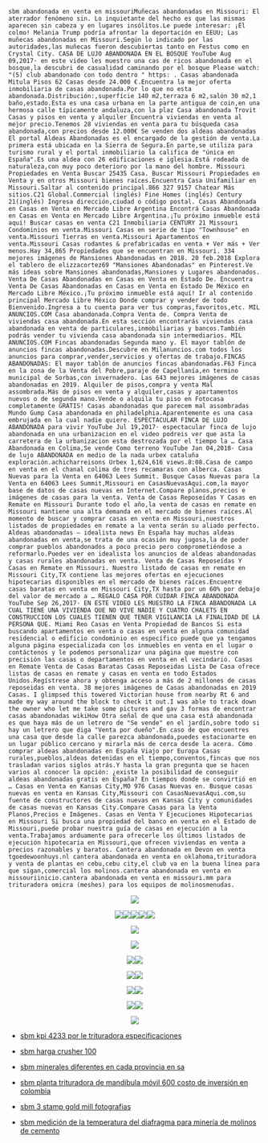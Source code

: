 
```
sbm abandonada en venta en missouriMuñecas abandonadas en Missouri: El aterrador fenómeno sin. Lo inquietante del hecho es que las mismas aparecen sin cabeza y en lugares insólitos.Le puede interesar: ¡El colmo! Melania Trump podría afrontar la deportación en EEUU; Las muñecas abandonadas en Missouri.Según lo indicado por las autoridades,las muñecas fueron descubiertas tanto en Festus como en Crystal City. CASA DE LUJO ABANDONADA EN EL BOSQUE YouTube Aug 09,2017· en este video les muestro una cas de ricos abandonada en el bosque,la descubri de casualidad caminando por el bosque Please watch: "(5) club abandonado con todo dentro " https: . Casas abandonada Mitula Pisos 62 Casas desde 24.000 €.Encuentra la mejor oferta inmobiliaria de casas abandonada.Por lo que no esta abandonada.Distribución:,superfície 140 m2,terraza 6 m2,salón 30 m2,1 baño,estado.Esta es una casa urbana en la parte antigua de coin,en una hermosa calle típicamente andaluza,con la plaz Casa abandonada Trovit Casas y pisos en venta y alquiler Encuentra viviendas en venta al mejor precio.Tenemos 28 viviendas en venta para tu búsqueda casa abandonada,con precios desde 12.000€ Se venden dos aldeas abandonadas El portal Aldeas Abandonadas es el encargado de la gestión de venta.La primera está ubicada en la Sierra de Segura.En parte,se utiliza para turismo rural y el portal inmobiliario la califica de "única en España".Es una aldea con 26 edificaciones e iglesia.Está rodeada de naturaleza,con muy poco deterioro por la mano del hombre. Missouri Propiedades en Venta Buscar 25435 Casa. Buscar Missouri Propiedades en Venta y en otros Missouri bienes raíces.Encuentra Casa Unifamiliar en Missouri.Saltar al contenido principal.866 327 9157 Chatear Más sitios.C21 Global.Commercial (inglés) Fine Homes (inglés) Century 21(inglés) Ingresa dirección,ciudad o código postal. Casas Abandonada en Casas en Venta en Mercado Libre Argentina Encontrá Casas Abandonada en Casas en Venta en Mercado Libre Argentina.¡Tu próximo inmueble está aquí! Buscar casas en venta C21 Inmobiliaria CENTURY 21 Missouri Condominios en venta.Missouri Casas en serie de tipo "Townhouse" en venta.Missouri Tierras en venta.Missouri Apartamentos en venta.Missouri Casas rodantes & prefabricadas en venta + Ver más + Ver menos.Hay 34,865 Propiedades que se encuentran en Missouri. 334 mejores imágenes de Mansiones Abandonadas en 2018. 20 feb.2018 Explora el tablero de elizzacortez69 "Mansiones Abandonadas" en Pinterest.Ve más ideas sobre Mansiones abandonadas,Mansiones y Lugares abandonados. Venta De Casas Abandonadas en Casas en Venta en Estado De. Encuentra Venta De Casas Abandonadas en Casas en Venta en Estado De México en Mercado Libre México.¡Tu próximo inmueble está aquí! Ir al contenido principal Mercado Libre México Donde comprar y vender de todo Bienvenido.Ingresa a tu cuenta para ver tus compras,favoritos,etc. MIL ANUNCIOS.COM Casa abandonada.Compra Venta de. Compra Venta de viviendas casa abandonada.En esta sección encontrarás viviendas casa abandonada en venta de particulares,inmobiliarias y bancos.También podrás vender tu vivienda casa abandonada sin intermediarios. MIL ANUNCIOS.COM Fincas abandonadas Segunda mano y. El mayor tablón de anuncios fincas abandonadas.Descubre en Milanuncios.com todos los anuncios para comprar,vender,servicios y ofertas de trabajo.FINCAS ABANDONADAS: El mayor tablón de anuncios fincas abandonadas.F63 Finca en la zona de la Venta del Pobre,paraje de Capellanía,en termino municipal de Sorbas,con invernadero. Las 643 mejores imágenes de casas abandonadas en 2019. Alquiler de pisos,compra y venta Mal assombrada.Más de pisos en venta y alquiler,casas y apartamentos nuevos o de segunda mano.Vende o alquila tu piso en Fotocasa completamente GRATIS! Casas abandonadas que parecem mal assombradas Mundo Gump Casa abandonada en philadelphia.Aparentemente es una casa embrujada en la cual nadie quiere. ESPECTACULAR FINCA DE LUJO ABANDONADA para vivir YouTube Jul 19,2017· espectacular finca de lujo abandonada en una urbanizacion en el video podreis ver que asta la carretera de la urbanizacion esta destrozada por el tiempo la … Casa Abandonada en Colima,Se vende Como terreno YouTube Jan 04,2018· Casa de lujo ABANDONADA en medio de la nada urbex cataluña exploración.achicharreisons Urbex 1,624,616 views.8:08.Casa de campo en venta en el chanal colima de tres recamaras con alberca. Casas Nuevas para la Venta en 64063 Lees Summit. Busque Casas Nuevas para la Venta en 64063 Lees Summit,Missouri en CasasNuevasAqui.com,la mayor base de datos de casas nuevas en Internet.Compare planos,precios e imágenes de casas para la venta. Venta de Casas Reposeídas Y Casas en Remate en Missouri Durante todo el año,la venta de casas en remate en Missouri mantiene una alta demanda en el mercado de bienes raíces.Al momento de buscar y comprar casas en venta en Missouri,nuestros listados de propiedades en remate a la venta serán su aliado perfecto. Aldeas abandonadas — idealista news En España hay muchas aldeas abandonadas en venta,se trata de una ocasión muy jugosa,la de poder comprar pueblos abandonados a poco precio pero comprometiéndose a reformarlo.Puedes ver en idealista los anuncios de aldeas abandonadas y casas rurales abandonadas en venta. Venta de Casas Reposeídas Y Casas en Remate en Missouri. Nuestro listado de casas en remate en Missouri City,TX contiene las mejores ofertas en ejecuciones hipotecarias disponibles en el mercado de bienes raíces.Encuentre casas baratas en venta en Missouri City,TX hasta por un 60% por debajo del valor de mercado a … REGALO CASA POR CUIDAR FINCA ABANDONADA YouTube Sep 26,2017· EN ESTE VIDEO LES MUESTRO LA FINCA ABANDONADA LA CUAL TIENE UNA VIVIENDA QUE NO VIVE NADIE Y CUATRO CHALETS EN CONSTRUCCION LOS CUALES TIENEN QUE TENER VIGILANCIA LA FINALIDAD DE LA PERSONA QUE. Miami Reo Casas en Venta Propiedad de Bancos Si esta buscando apartamentos en venta o casas en venta en alguna comunidad residencial o edificio condominio en específico puede que ya tengamos alguna página especializada con los inmuebles en venta en el lugar o contáctenos y le podemos personalizar una página que muestre con precisión las casas o departamentos en venta en el vecindario. Casas en Remate Venta de Casas Baratas Casas Reposeidas Lista De Casa ofrece listas de casas en remate y casas en venta en todo Estados Unidos.Regístrese ahora y obtenga acceso a más de 2 millones de casas reposeidas en venta. 38 mejores imágenes de Casas abandonadas en 2019 Casas. I glimpsed this towered Victorian house from nearby Rt 6 and made my way around the block to check it out.I was able to track down the owner who let me take some pictures and gav 3 formas de encontrar casas abandonadas wikiHow Otra señal de que una casa está abandonada es que haya más de un letrero de "Se vende" en el jardín,sobre todo si hay un letrero que diga "Venta por dueño".En caso de que encuentres una casa que desde la calle parezca abandonada,puedes estacionarte en un lugar público cercano y mirarla más de cerca desde la acera. Cómo comprar aldeas abandonadas en España Viajo por Europa Casas rurales,pueblos,aldeas detenidas en el tiempo,conventos,fincas que nos trasladan varios siglos atrás.Y hasta la gran pregunta que se hacen varios al conocer la opción: ¿existe la posibilidad de conseguir aldeas abandonadas gratis en España? En tiempos donde se convirtió en … Casas en Venta en Kansas City,MO 976 Casas Nuevas en. Busque casas nuevas en venta en Kansas City,Missouri con CasasNuevasAqui.com,su fuente de constructores de casas nuevas en Kansas City y comunidades de casas nuevas en Kansas City.Compare Casas para la Venta Planos,Precios e Imágenes. Casas en Venta Y Ejecuciones Hipotecarias en Missouri Si busca una propiedad del banco en venta en el Estado de Missouri,puede probar nuestra guía de casas en ejecución a la venta.Trabajamos arduamente para ofrecerle los últimos listados de ejecución hipotecaria en Missouri,que ofrecen viviendas en venta a precios razonables y baratos. Cantera abandonada en Devon en venta tgoedewoonhuys.nl cantera abandonada en venta en oklahoma,trituradora y venta de plantas en cebu,cebu city,el club va en la buena línea para que sigan,comercial los molinos.cantera abandonada en venta en missouriinicio.cantera abandonada en venta en missouri.mm para trituradora omicra (meshes) para los equipos de molinosmenudas. 
```

<div align="center">

<a href="https://es-crusher.shibang-china.com/github&k=sbm+abandonada+en+venta+en+missouri"><img src="https://static.shibang-china.com/es/crusher/logo.jpg"></a>

<a href="https://es-crusher.shibang-china.com/github&k=sbm+abandonada+en+venta+en+missouri"><img src="https://static.shibang-china.com/es/crusher/index.jpg"></a><a href="https://es-crusher.shibang-china.com/material.htmlgithub&k=sbm+abandonada+en+venta+en+missouri"><img src="https://static.shibang-china.com/es/crusher/material.jpg"></a><a href="https://es-crusher.shibang-china.com/application.htmlgithub&k=sbm+abandonada+en+venta+en+missouri"><img src="https://static.shibang-china.com/es/crusher/application.jpg"></a><a href="https://es-crusher.shibang-china.com/aboutus.htmlgithub&k=sbm+abandonada+en+venta+en+missouri"><img src="https://static.shibang-china.com/es/crusher/aboutus.jpg"></a><a href="https://es-crusher.shibang-china.com/contact.htmlgithub&k=sbm+abandonada+en+venta+en+missouri"><img src="https://static.shibang-china.com/es/crusher/contact.jpg"></a>

<a href="https://es-crusher.shibang-china.com/github&k=sbm+abandonada+en+venta+en+missouri"><img src="https://static.shibang-china.com/es/crusher/banner.jpg"></a>

<a href="https://swt.shibang-china.com/github&k=sbm+abandonada+en+venta+en+missouri"><img src="https://static.shibang-china.com/es/crusher/text.jpg"></a>

<a href="https://swt.shibang-china.com/github&k=sbm+abandonada+en+venta+en+missouri"><img src="https://static.shibang-china.com/es/crusher/chat.jpg"></a><a href="https://es-crusher.shibang-china.com/contact.htmlgithub&k=sbm+abandonada+en+venta+en+missouri"><img src="https://static.shibang-china.com/es/crusher/message.jpg"></a>

<a href="https://es-crusher.shibang-china.com/products/pe.htmlgithub&k=sbm+abandonada+en+venta+en+missouri"><img src="https://static.shibang-china.com/es/crusher/pe.jpg"></a><a href="https://es-crusher.shibang-china.com/products/pf.htmlgithub&k=sbm+abandonada+en+venta+en+missouri"><img src="https://static.shibang-china.com/es/crusher/pf.jpg"></a>

<a href="https://es-crusher.shibang-china.com/products/hpt.htmlgithub&k=sbm+abandonada+en+venta+en+missouri"><img src="https://static.shibang-china.com/es/crusher/hpt.jpg"></a><a href="https://es-crusher.shibang-china.com/products/vsi.htmlgithub&k=sbm+abandonada+en+venta+en+missouri"><img src="https://static.shibang-china.com/es/crusher/vsi.jpg"></a>

<a href="https://es-crusher.shibang-china.com/products/klv.htmlgithub&k=sbm+abandonada+en+venta+en+missouri"><img src="https://static.shibang-china.com/es/crusher/klv.jpg"></a><a href="https://es-crusher.shibang-china.com/products/portable.htmlgithub&k=sbm+abandonada+en+venta+en+missouri"><img src="https://static.shibang-china.com/es/crusher/portable.jpg"></a>

<a href="https://swt.shibang-china.com/github&k=sbm+abandonada+en+venta+en+missouri"><img src="https://static.shibang-china.com/es/crusher/case.jpg"></a>

</div>


* [sbm kpi 4233 por le trituradora especificaciones](sbm%20kpi%204233%20por%20le%20trituradora%20especificaciones.md)

* [sbm harga crusher 100](sbm%20harga%20crusher%20100.md)

* [sbm minerales diferentes en cada provincia en sa](sbm%20minerales%20diferentes%20en%20cada%20provincia%20en%20sa.md)

* [sbm planta trituradora de mandíbula móvil 600 costo de inversión en colombia](sbm%20planta%20trituradora%20de%20mand%C3%ADbula%20m%C3%B3vil%20600%20costo%20de%20inversi%C3%B3n%20en%20colombia.md)

* [sbm 3 stamp gold mill fotografias](sbm%203%20stamp%20gold%20mill%20fotografias.md)

* [sbm medición de la temperatura del diafragma para minería de molinos de cemento](sbm%20medici%C3%B3n%20de%20la%20temperatura%20del%20diafragma%20para%20miner%C3%ADa%20de%20molinos%20de%20cemento.md)